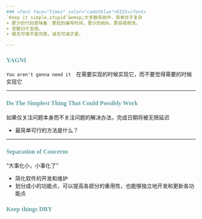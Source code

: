 ```yaml
---
### <font face="Times" color="cadetblue">KISS</font>
`Keep it simple,stupid`&emsp;大多数系统中，简单优于复杂        
+ 更少的代码意味着：更短的编写时间，更少的BUG，更容易修改。    
+ 至繁归于至简。    
+ 增无可增不是完美，减无可减才是。    

---
```

###  <font face="Times" color="cadetblue">YAGNI</font>    
`You aren't gonna need it`&emsp;在需要实现的时候实现它，而不要觉得需要的时候实现它    

---
### <font face="Times" color="cadetblue">Do The Simplest Thing That Could Possibly Work</font>
如果仅关注问题本身而不关注问题的解决办法，完成日期将被无限延迟    
+ 最简单可行的方法是什么？    

---
### <font face="Times" color="cadetblue">Separation of Concerns</font>
“大事化小，小事化了”
+ 简化软件的开发和维护
+ 划分成小的功能点，可以提高各部分的重用性，也能够独立地开发和更新各功能点

### <font face="Times" color="cadetblue">Keep things DRY</font>

